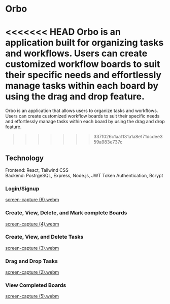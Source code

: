 # Orbo
<<<<<<< HEAD
Orbo is an application built for organizing tasks and workflows. Users can create customized workflow boards to suit their specific needs and effortlessly manage tasks within each board by using the drag and drop feature.
=======
Orbo is an application that allows users to organize tasks and workflows. Users can create customized workflow boards to suit their specific needs and effortlessly manage tasks within each board by using the drag and drop feature.
>>>>>>> 337f026c1aa1131a1a8e171dcdee359a983e737c

## Technology  
Frontend: React, Tailwind CSS  
Backend: PostrgeSQL, Express, Node.js, JWT Token Authentication, Bcrypt  

### Login/Signup
[screen-capture (6).webm](https://github.com/jsong73/postgres-tasks/assets/111620893/14e0adf9-92d6-40dd-84e2-9c38f2966211)  
  
### Create, View, Delete, and Mark complete Boards  
[screen-capture (4).webm](https://github.com/jsong73/postgres-tasks/assets/111620893/6749f841-6eb1-4dcd-9612-9aaebfae495c)  
  
### Create, View, and Delete Tasks  
[screen-capture (3).webm](https://github.com/jsong73/postgres-tasks/assets/111620893/90b715c8-4008-408d-b41f-e92e71f29fa7)  
  
### Drag and Drop Tasks  
[screen-capture (2).webm](https://github.com/jsong73/postgres-tasks/assets/111620893/775b75a5-f7cf-40bd-bbcb-9988976259e8)  
  
### View Completed Boards  
[screen-capture (5).webm](https://github.com/jsong73/postgres-tasks/assets/111620893/0c98d353-eb87-4483-b42d-d0fca44d008d)  
  
